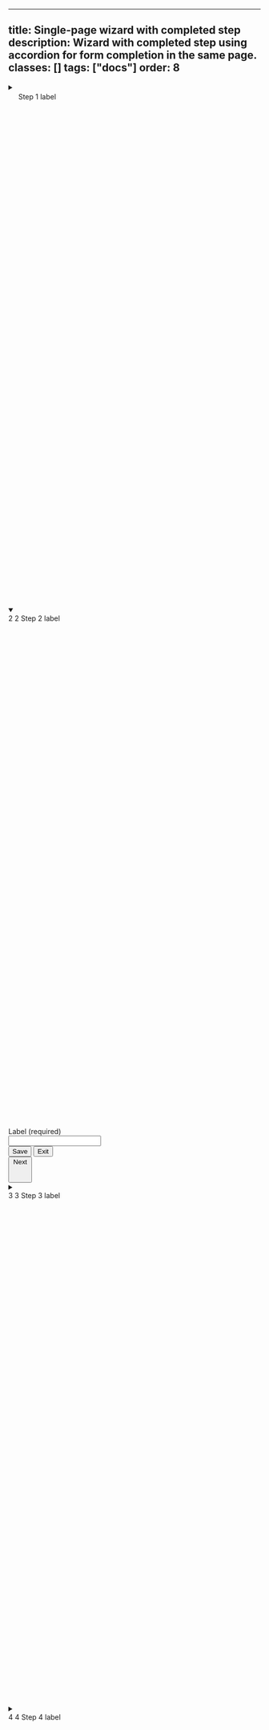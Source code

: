<!--
 *              Copyright (c) 2025 Visa, Inc.
 *
 * Licensed under the Apache License, Version 2.0 (the "License");
 * you may not use this file except in compliance with the License.
 * You may obtain a copy of the License at
 *
 *         http://www.apache.org/licenses/LICENSE-2.0
 *
 * Unless required by applicable law or agreed to in writing, software
 * distributed under the License is distributed on an "AS IS" BASIS,
 * WITHOUT WARRANTIES OR CONDITIONS OF ANY KIND, either express or implied.
 * See the License for the specific language governing permissions and
 * limitations under the License.
 *
 -->
---
title: Single-page wizard with completed step
description: Wizard with completed step using accordion for form completion in the same page.
classes: []
tags: ["docs"]
order: 8
---

<div class="v-wizard v-flex v-flex-col v-gap-16">
  <details class="v-accordion v-wizard-step" aria-label="Completed Step 1 of 5">
    <summary class="v-button v-button-secondary v-button-large v-accordion-heading v-justify-content-between">
      <div class="v-flex v-align-items-center v-gap-6">
        <span class="v-badge v-badge-icon v-badge-stable v-badge-clear">
          <svg class="v-icon v-icon-tiny" aria-label="complete" height="16" viewbox="0 0 16 16" width="16">
            <use href="#visa-checkmark-tiny"></use></svg>
        </span>
        Step 1 label
      </div>
      <svg aria-hidden="true" class="v-icon v-icon-visa v-icon-tiny v-accordion-toggle-icon v-accordion-toggle-icon-closed" focusable="false" viewbox="0 0 16 16">
        <use href="#visa-chevron-right-tiny"></use></svg>
      <svg aria-hidden="true" class="v-icon v-icon-visa v-icon-tiny v-accordion-toggle-icon v-accordion-toggle-icon-open" focusable="false" viewbox="0 0 16 16">
      <use href="#visa-chevron-down-tiny"></use></svg>
    </summary>
    <div class="v-accordion-panel v-flex v-flex-col v-gap-16">
      <div class="v-flex v-flex-col v-gap-4">
        <label class="v-label" for="input-test-default">
          Label (required)
        </label>
        <div class="v-input-container v-surface v-flex-row">
          <input class="v-input" id="input-test-default" name="text-input-default" type="text"/>
        </div>
      </div>
      <div class="v-flex v-flex-row v-justify-content-between">
        <div class="v-flex v-flex-row v-gap-12">
          <button class="v-button v-button-secondary" type="button">
            Save
          </button>
          <button class="v-button v-button-tertiary" type="button">
            Exit
          </button>
        </div>
        <button class="v-button v-icon-two-color" type="button">
          Next
          <svg aria-hidden="true" class="v-icon v-icon-visa v-icon-tiny" focusable="false" viewbox="0 0 16 16">
            <use href="#visa-arrow-right-tiny"></use></svg>
        </button>
      </div>
    </div>
  </details>
  <details class="v-accordion v-wizard-step" open aria-label="Step 2 of 5">
    <summary class="v-button v-button-secondary v-button-large v-accordion-heading v-justify-content-between">
      <div class="v-flex v-align-items-center v-gap-6">
        <span class="v-badge v-badge-icon v-badge-clear v-badge-subtle v-accordion-toggle-icon v-accordion-toggle-icon-closed v-m-auto">
          2
        </span>
        <span class="v-badge v-badge-icon v-badge-active v-accordion-toggle-icon v-accordion-toggle-icon-open v-m-auto">
          2
        </span>
        Step 2 label
      </div>
      <svg aria-hidden="true" class="v-icon v-icon-visa v-icon-tiny v-accordion-toggle-icon v-accordion-toggle-icon-closed" focusable="false" viewbox="0 0 16 16">
        <use href="#visa-chevron-right-tiny"></use></svg>
      <svg aria-hidden="true" class="v-icon v-icon-visa v-icon-tiny v-accordion-toggle-icon v-accordion-toggle-icon-open" focusable="false" viewbox="0 0 16 16">
        <use href="#visa-chevron-down-tiny"></use></svg>
    </summary>
    <div class="v-accordion-panel v-flex v-flex-col v-gap-16">
      <div class="v-flex v-flex-col v-gap-4">
        <label class="v-label" for="input-test-default">
          Label (required)
        </label>
        <div class="v-input-container v-surface v-flex-row">
          <input class="v-input" id="input-test-default" name="text-input-default" type="text"/>
        </div>
      </div>
      <div class="v-flex v-flex-row v-justify-content-between">
        <div class="v-flex v-flex-row v-gap-12">
          <button class="v-button v-button-secondary" type="button">
            Save
          </button>
          <button class="v-button v-button-tertiary" type="button">
            Exit
          </button>
        </div>
        <button class="v-button v-icon-two-color" type="button">
          Next
          <svg aria-hidden="true" class="v-icon v-icon-visa v-icon-tiny" focusable="false" viewbox="0 0 16 16">
            <use href="#visa-arrow-right-tiny"></use></svg>
        </button>
      </div>
    </div>
  </details>
  <details class="v-accordion v-wizard-step" aria-label="Step 3 of 5">
    <summary class="v-button v-button-secondary v-button-large v-accordion-heading v-justify-content-between">
      <div class="v-flex v-align-items-center v-gap-6">
        <span class="v-badge v-badge-icon v-badge-clear v-badge-subtle v-accordion-toggle-icon v-accordion-toggle-icon-closed v-m-auto">
          3
        </span>
        <span class="v-badge v-badge-icon v-badge-active v-accordion-toggle-icon v-accordion-toggle-icon-open v-m-auto">
          3
        </span>
        Step 3 label
      </div>
      <svg aria-hidden="true" class="v-icon v-icon-visa v-icon-tiny v-accordion-toggle-icon v-accordion-toggle-icon-closed" focusable="false" viewbox="0 0 16 16">
        <use href="#visa-chevron-right-tiny"></use></svg>
      <svg aria-hidden="true" class="v-icon v-icon-visa v-icon-tiny v-accordion-toggle-icon v-accordion-toggle-icon-open" focusable="false" viewbox="0 0 16 16">
        <use href="#visa-chevron-down-tiny"></use></svg>
    </summary>
    <div class="v-accordion-panel v-flex v-flex-col v-gap-16">
      <div class="v-flex v-flex-col v-gap-4">
        <label class="v-label" for="input-test-default">
          Label (required)
        </label>
        <div class="v-input-container v-surface v-flex-row">
          <input class="v-input" id="input-test-default" name="text-input-default" type="text"/>
        </div>
      </div>
      <div class="v-flex v-flex-row v-justify-content-between">
        <div class="v-flex v-flex-row v-gap-12">
          <button class="v-button v-button-secondary" type="button">
            Save
          </button>
          <button class="v-button v-button-tertiary" type="button">
            Exit
          </button>
        </div>
        <button class="v-button v-icon-two-color" type="button">
          Next
          <svg aria-hidden="true" class="v-icon v-icon-visa v-icon-tiny" focusable="false" viewbox="0 0 16 16">
            <use href="#visa-arrow-right-tiny"></use></svg>
        </button>
      </div>
    </div>
  </details>
  <details class="v-accordion v-wizard-step" aria-label="Step 4 of 5">
    <summary class="v-button v-button-secondary v-button-large v-accordion-heading v-justify-content-between">
      <div class="v-flex v-align-items-center v-gap-6">
        <span class="v-badge v-badge-icon v-badge-clear v-badge-subtle v-accordion-toggle-icon v-accordion-toggle-icon-closed v-m-auto">
          4
        </span>
        <span class="v-badge v-badge-icon v-badge-active v-accordion-toggle-icon v-accordion-toggle-icon-open v-m-auto">
          4
        </span>
        Step 4 label
      </div>
      <svg aria-hidden="true" class="v-icon v-icon-visa v-icon-tiny v-accordion-toggle-icon v-accordion-toggle-icon-closed" focusable="false" viewbox="0 0 16 16">
        <use href="#visa-chevron-right-tiny"></use></svg>
      <svg aria-hidden="true" class="v-icon v-icon-visa v-icon-tiny v-accordion-toggle-icon v-accordion-toggle-icon-open" focusable="false" viewbox="0 0 16 16">
        <use href="#visa-chevron-down-tiny"></use></svg>
    </summary>
    <div class="v-accordion-panel v-flex v-flex-col v-gap-16">
      <div class="v-flex v-flex-col v-gap-4">
        <label class="v-label" for="input-test-default">
          Label (required)
        </label>
        <div class="v-input-container v-surface v-flex-row">
          <input class="v-input" id="input-test-default" name="text-input-default" type="text"/>
        </div>
      </div>
      <div class="v-flex v-flex-row v-justify-content-between">
        <div class="v-flex v-flex-row v-gap-12">
          <button class="v-button v-button-secondary" type="button">
            Save
          </button>
          <button class="v-button v-button-tertiary" type="button">
            Exit
          </button>
        </div>
        <button class="v-button v-icon-two-color" type="button">
          Next
          <svg aria-hidden="true" class="v-icon v-icon-visa v-icon-tiny" focusable="false" viewbox="0 0 16 16">
            <use href="#visa-arrow-right-tiny"></use></svg>
        </button>
      </div>
    </div>
  </details>
  <details class="v-accordion v-wizard-step" aria-label="Step 5 of 5">
    <summary class="v-button v-button-secondary v-button-large v-accordion-heading v-justify-content-between">
      <div class="v-flex v-align-items-center v-gap-6">
        <span class="v-badge v-badge-icon v-badge-clear v-badge-subtle v-accordion-toggle-icon v-accordion-toggle-icon-closed v-m-auto">
          5
        </span>
        <span class="v-badge v-badge-icon v-badge-active v-accordion-toggle-icon v-accordion-toggle-icon-open v-m-auto">
          5
        </span>
        Step 5 label
      </div>
      <svg aria-hidden="true" class="v-icon v-icon-visa v-icon-tiny v-accordion-toggle-icon v-accordion-toggle-icon-closed" focusable="false" viewbox="0 0 16 16">
        <use href="#visa-chevron-right-tiny"></use></svg>
      <svg aria-hidden="true" class="v-icon v-icon-visa v-icon-tiny v-accordion-toggle-icon v-accordion-toggle-icon-open" focusable="false" viewbox="0 0 16 16">
        <use href="#visa-chevron-down-tiny"></use></svg>
    </summary>
    <div class="v-accordion-panel v-flex v-flex-col v-gap-16">
      <div class="v-flex v-flex-col v-gap-4">
        <label class="v-label" for="input-test-default">
          Label (required)
        </label>
        <div class="v-input-container v-surface v-flex-row">
          <input class="v-input" id="input-test-default" name="text-input-default" type="text"/>
        </div>
      </div>
      <div class="v-flex v-flex-row v-justify-content-between">
        <div class="v-flex v-flex-row v-gap-12">
          <button class="v-button v-button-secondary" type="button">
            Save
          </button>
          <button class="v-button v-button-tertiary" type="button">
            Exit
          </button>
        </div>
        <button class="v-button v-icon-two-color" type="button">
          Next
          <svg aria-hidden="true" class="v-icon v-icon-visa v-icon-tiny" focusable="false" viewbox="0 0 16 16">
            <use href="#visa-arrow-right-tiny"></use></svg>
        </button>
      </div>
    </div>
  </details>
</div>
